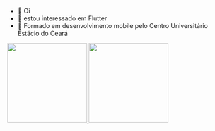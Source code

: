 - 👋 Oi
- 👀 estou interessado em Flutter
- 🌱 Formado em desenvolvimento mobile pelo Centro Universitário Estácio do Ceará

<div>
  <a href="https://github.com/EduardoLima03">
  <img height="180em" src="https://github-readme-stats.vercel.app/api?username=EduardoLima03&show_icons=true&theme=dark&include_all_commits=true&count_private=true"/>
  <img height="180em" src="https://github-readme-stats.vercel.app/api/top-langs/?username=EduardoLima03&layout=compact&langs_count=16&theme=dark"/>
</div>

<!---
EduardoLima03/EduardoLima03 is a ✨ special ✨ repository because its `README.md` (this file) appears on your GitHub profile.
You can click the Preview link to take a look at your changes.
--->
